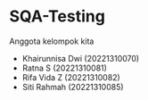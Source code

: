 # SQA-Testing
Anggota kelompok kita
- Khairunnisa Dwi (20221310070)
- Ratna S (20221310081)
- Rifa Vida Z (20221310082)
- Siti Rahmah (20221310085)
